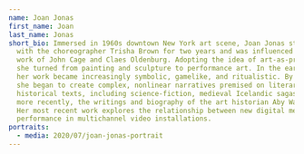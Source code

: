 ```yaml
---
name: Joan Jonas
first_name: Joan
last_name: Jonas
short_bio: Immersed in 1960s downtown New York art scene, Joan Jonas studied
  with the choreographer Trisha Brown for two years and was influenced by the
  work of John Cage and Claes Oldenburg. Adopting the idea of art-as-process,
  she turned from painting and sculpture to performance art. In the early 70s,
  her work became increasingly symbolic, gamelike, and ritualistic. By the 80s,
  she began to create complex, nonlinear narratives premised on literary and
  historical texts, including science-fiction, medieval Icelandic sagas, and,
  more recently, the writings and biography of the art historian Aby Warburg.
  Her most recent work explores the relationship between new digital media and
  performance in multichannel video installations.
portraits:
  - media: 2020/07/joan-jonas-portrait
---
```

